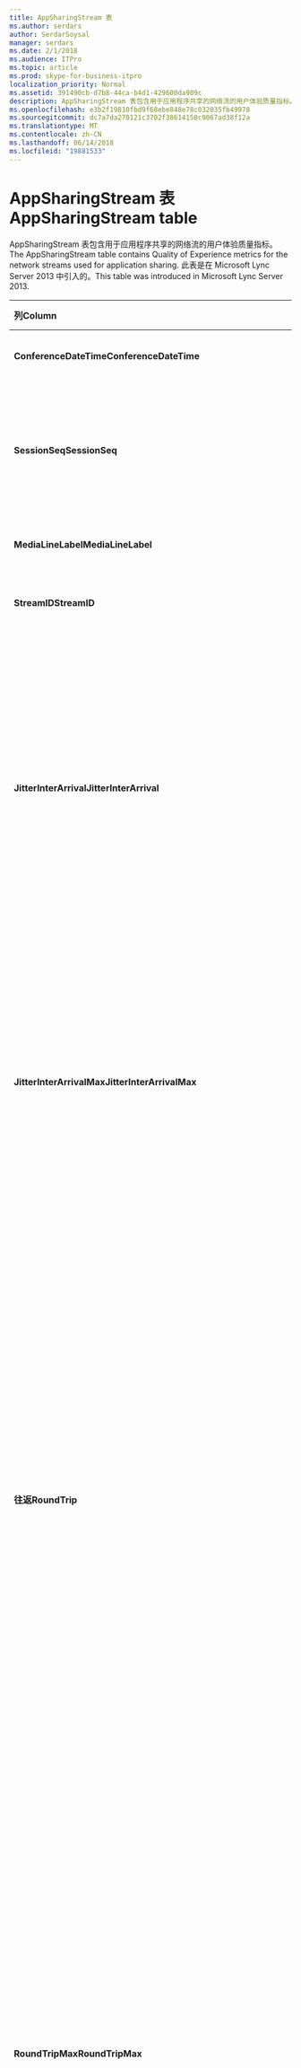 ```yaml
---
title: AppSharingStream 表
ms.author: serdars
author: SerdarSoysal
manager: serdars
ms.date: 2/1/2018
ms.audience: ITPro
ms.topic: article
ms.prod: skype-for-business-itpro
localization_priority: Normal
ms.assetid: 391490cb-d7b8-44ca-b4d1-429600da909c
description: AppSharingStream 表包含用于应用程序共享的网络流的用户体验质量指标。 此表是在 Microsoft Lync Server 2013 中引入的。
ms.openlocfilehash: e3b2f19810fbd9f68ebe848e78c032035fb49978
ms.sourcegitcommit: dc7a7da270121c3702f38614158c9067ad38f12a
ms.translationtype: MT
ms.contentlocale: zh-CN
ms.lasthandoff: 06/14/2018
ms.locfileid: "19881533"
---
```

# <a name="appsharingstream-table"></a><span data-ttu-id="04adb-104">AppSharingStream 表</span><span class="sxs-lookup"><span data-stu-id="04adb-104">AppSharingStream table</span></span>
 
<span data-ttu-id="04adb-105">AppSharingStream 表包含用于应用程序共享的网络流的用户体验质量指标。</span><span class="sxs-lookup"><span data-stu-id="04adb-105">The AppSharingStream table contains Quality of Experience metrics for the network streams used for application sharing.</span></span> <span data-ttu-id="04adb-106">此表是在 Microsoft Lync Server 2013 中引入的。</span><span class="sxs-lookup"><span data-stu-id="04adb-106">This table was introduced in Microsoft Lync Server 2013.</span></span>
  
|<span data-ttu-id="04adb-107">**列**</span><span class="sxs-lookup"><span data-stu-id="04adb-107">**Column**</span></span>|<span data-ttu-id="04adb-108">**数据类型**</span><span class="sxs-lookup"><span data-stu-id="04adb-108">**Data Type**</span></span>|<span data-ttu-id="04adb-109">**键/索引**</span><span class="sxs-lookup"><span data-stu-id="04adb-109">**Key/Index**</span></span>|<span data-ttu-id="04adb-110">**详细信息**</span><span class="sxs-lookup"><span data-stu-id="04adb-110">**Details**</span></span>|
|:-----|:-----|:-----|:-----|
|<span data-ttu-id="04adb-111">**ConferenceDateTime**</span><span class="sxs-lookup"><span data-stu-id="04adb-111">**ConferenceDateTime**</span></span> <br/> |<span data-ttu-id="04adb-112">dateTime</span><span class="sxs-lookup"><span data-stu-id="04adb-112">dateTime</span></span>  <br/> |<span data-ttu-id="04adb-113">主、 外</span><span class="sxs-lookup"><span data-stu-id="04adb-113">Primary, Foreign</span></span>  <br/> |<span data-ttu-id="04adb-114">日期和时间的会话开始。</span><span class="sxs-lookup"><span data-stu-id="04adb-114">Date and time that the session started.</span></span>  <br/> |
|<span data-ttu-id="04adb-115">**SessionSeq**</span><span class="sxs-lookup"><span data-stu-id="04adb-115">**SessionSeq**</span></span> <br/> |<span data-ttu-id="04adb-116">int</span><span class="sxs-lookup"><span data-stu-id="04adb-116">int</span></span>  <br/> |<span data-ttu-id="04adb-117">主、 外</span><span class="sxs-lookup"><span data-stu-id="04adb-117">Primary, Foreign</span></span>  <br/> |<span data-ttu-id="04adb-118">用于区分在相同日期和相同时间开始的会话的顺序标识符。</span><span class="sxs-lookup"><span data-stu-id="04adb-118">Sequential identifier used to distinguish between sessions that started on the same date and at the same time.</span></span>  <br/> |
|<span data-ttu-id="04adb-119">**MediaLineLabel**</span><span class="sxs-lookup"><span data-stu-id="04adb-119">**MediaLineLabel**</span></span> <br/> |<span data-ttu-id="04adb-120">tinyint</span><span class="sxs-lookup"><span data-stu-id="04adb-120">tinyint</span></span>  <br/> |<span data-ttu-id="04adb-121">主、 外</span><span class="sxs-lookup"><span data-stu-id="04adb-121">Primary, Foreign</span></span>  <br/> | <span data-ttu-id="04adb-122">请参阅[自 MediaLine Table](https://docs.microsoft.com/en-us/skypeforbusiness/schema-reference/quality-of-experience-qoe-database-schema/medialine-0)。</span><span class="sxs-lookup"><span data-stu-id="04adb-122">See [MediaLine Table](https://docs.microsoft.com/en-us/skypeforbusiness/schema-reference/quality-of-experience-qoe-database-schema/medialine-0).</span></span> <br/> |
|<span data-ttu-id="04adb-123">**StreamID**</span><span class="sxs-lookup"><span data-stu-id="04adb-123">**StreamID**</span></span> <br/> |<span data-ttu-id="04adb-124">int</span><span class="sxs-lookup"><span data-stu-id="04adb-124">int</span></span>  <br/> |<span data-ttu-id="04adb-125">Primary</span><span class="sxs-lookup"><span data-stu-id="04adb-125">Primary</span></span>  <br/> |<span data-ttu-id="04adb-126">应用程序共享流的唯一标识符。</span><span class="sxs-lookup"><span data-stu-id="04adb-126">Unique identifier of the application sharing stream.</span></span>  <br/> |
|<span data-ttu-id="04adb-127">**JitterInterArrival**</span><span class="sxs-lookup"><span data-stu-id="04adb-127">**JitterInterArrival**</span></span> <br/> |<span data-ttu-id="04adb-128">int</span><span class="sxs-lookup"><span data-stu-id="04adb-128">int</span></span>  <br/> ||<span data-ttu-id="04adb-p103">在 RTP 数据包到达之间检测到的平均抖动率。（抖动是针对呼叫的“不稳定性”的度量。）高抖动值通常是由拥塞或媒体服务器超载造成的，从而导致音频失真或丢失。</span><span class="sxs-lookup"><span data-stu-id="04adb-p103">Average jitter detected between RTP packet arrivals. (Jitter is a measure of the "shakiness" of a call.) High jitter values are typically caused by congestion or an overloaded media server, and result in distorted or lost audio.</span></span>  <br/> |
|<span data-ttu-id="04adb-131">**JitterInterArrivalMax**</span><span class="sxs-lookup"><span data-stu-id="04adb-131">**JitterInterArrivalMax**</span></span> <br/> |<span data-ttu-id="04adb-132">int</span><span class="sxs-lookup"><span data-stu-id="04adb-132">int</span></span>  <br/> ||<span data-ttu-id="04adb-133">最大 RTP 数据包到达之间检测的抖动。</span><span class="sxs-lookup"><span data-stu-id="04adb-133">Maximum jitter detected between RTP packet arrivals.</span></span> <span data-ttu-id="04adb-134">（抖动是一种呼叫"抖动"）。高抖动值通常由拥塞或重载的媒体服务器上，并导致音频失真或丢失。</span><span class="sxs-lookup"><span data-stu-id="04adb-134">(Jitter is a measure of the "shakiness" of a call.) High jitter values are typically caused by congestion or an overloaded media server, and result in distorted or lost audio.</span></span>  <br/> |
|<span data-ttu-id="04adb-135">**往返**</span><span class="sxs-lookup"><span data-stu-id="04adb-135">**RoundTrip**</span></span> <br/> |<span data-ttu-id="04adb-136">int</span><span class="sxs-lookup"><span data-stu-id="04adb-136">int</span></span>  <br/> ||<span data-ttu-id="04adb-p105">实时传输协议数据包来往于另一个终结点所需的平均时间量（以毫秒为单位）。来回行程的时间小于或等于 200 毫秒被视为质量可接受。</span><span class="sxs-lookup"><span data-stu-id="04adb-p105">Average amount of (in milliseconds) required for a Real-Time Transport Protocol packet to travel to another endpoint and then back. Round-trip times of 200 milliseconds or less are considered of acceptable quality.</span></span>  <br/> <span data-ttu-id="04adb-p106">高来回行程时间值可能是由国际呼叫路由、路由配置错误或媒体服务器超载造成的，从而导致双向实时音频对话存在问题。</span><span class="sxs-lookup"><span data-stu-id="04adb-p106">High round-trip values can be caused by international call routing; a routing misconfiguration; or an overloaded media server. High round-trip times result in difficulties with two-way, real-time audio conversations.</span></span>  <br/> |
|<span data-ttu-id="04adb-141">**RoundTripMax**</span><span class="sxs-lookup"><span data-stu-id="04adb-141">**RoundTripMax**</span></span> <br/> |<span data-ttu-id="04adb-142">int</span><span class="sxs-lookup"><span data-stu-id="04adb-142">int</span></span>  <br/> ||<span data-ttu-id="04adb-143">最大量 （以毫秒计） 所需的实时传输协议数据包传输到另一个终结点，然后再返回。</span><span class="sxs-lookup"><span data-stu-id="04adb-143">Maximum amount of (in milliseconds) required for a Real-Time Transport Protocol packet to travel to another endpoint and then back.</span></span> <span data-ttu-id="04adb-144">来回行程的时间小于或等于 200 毫秒被视为质量可接受。</span><span class="sxs-lookup"><span data-stu-id="04adb-144">Round-trip times of 200 milliseconds or less are considered of acceptable quality.</span></span>  <br/> <span data-ttu-id="04adb-p108">高来回行程时间值可能是由国际呼叫路由、路由配置错误或媒体服务器超载造成的，从而导致双向实时音频对话存在问题。</span><span class="sxs-lookup"><span data-stu-id="04adb-p108">High round-trip values can be caused by international call routing; a routing misconfiguration; or an overloaded media server. High round-trip times result in difficulties with two-way, real-time audio conversations.</span></span>  <br/> |
|<span data-ttu-id="04adb-147">**PacketLossRate**</span><span class="sxs-lookup"><span data-stu-id="04adb-147">**PacketLossRate**</span></span> <br/> |<span data-ttu-id="04adb-148">float</span><span class="sxs-lookup"><span data-stu-id="04adb-148">float</span></span>  <br/> ||<span data-ttu-id="04adb-p109">平均实时传输协议 (RTP) 数据包丢失率。（当 RTP 数据包（一项用于在 Internet 中传输音频和视频的协议）无法到达其目标位置时，即发生数据包丢失。）高丢失率通常是由拥塞、带宽不足、无线拥塞/干扰或媒体服务器超载造成的。数据包丢失通常导致音频失真或丢失。</span><span class="sxs-lookup"><span data-stu-id="04adb-p109">Average rate of Real-Time Transport Protocol (RTP) packet loss. (Packet loss occurs when RTP packets, a protocol used for transmitting audio and video across the Internet, failed to reach their destination.) High loss rates are generally caused by congestion; lack of bandwidth; wireless congestion or interference; or an overloaded media server. Packet loss typically results in distorted or lost audio.</span></span>  <br/> |
|<span data-ttu-id="04adb-152">**PacketLossRateMax**</span><span class="sxs-lookup"><span data-stu-id="04adb-152">**PacketLossRateMax**</span></span> <br/> |<span data-ttu-id="04adb-153">float</span><span class="sxs-lookup"><span data-stu-id="04adb-153">float</span></span>  <br/> ||<span data-ttu-id="04adb-154">实时传输协议 (RTP) 数据包丢失的最大速率。</span><span class="sxs-lookup"><span data-stu-id="04adb-154">Maximum rate of Real-Time Transport Protocol (RTP) packet loss.</span></span> <span data-ttu-id="04adb-155">（数据包丢失发生时未能达到其目标 RTP 数据包，用于通过 Internet 传输音频和视频的协议）。由拥塞; 通常导致高丢失率缺少的带宽;无线拥塞或干扰;或重载的媒体服务器。</span><span class="sxs-lookup"><span data-stu-id="04adb-155">(Packet loss occurs when RTP packets, a protocol used for transmitting audio and video across the Internet, failed to reach their destination.) High loss rates are generally caused by congestion; lack of bandwidth; wireless congestion or interference; or an overloaded media server.</span></span> <span data-ttu-id="04adb-156">数据包丢失通常导致音频失真或丢失。</span><span class="sxs-lookup"><span data-stu-id="04adb-156">Packet loss typically results in distorted or lost audio.</span></span>  <br/> |
|<span data-ttu-id="04adb-157">**PacketUtilization**</span><span class="sxs-lookup"><span data-stu-id="04adb-157">**PacketUtilization**</span></span> <br/> |<span data-ttu-id="04adb-158">int</span><span class="sxs-lookup"><span data-stu-id="04adb-158">int</span></span>  <br/> ||<span data-ttu-id="04adb-159">发送的数据包的数目。</span><span class="sxs-lookup"><span data-stu-id="04adb-159">Number of packets sent.</span></span>  <br/> |
|<span data-ttu-id="04adb-160">**BandwidthEst**</span><span class="sxs-lookup"><span data-stu-id="04adb-160">**BandwidthEst**</span></span> <br/> |<span data-ttu-id="04adb-161">int</span><span class="sxs-lookup"><span data-stu-id="04adb-161">int</span></span>  <br/> ||<span data-ttu-id="04adb-162">可在会话结束的估计单向带宽。</span><span class="sxs-lookup"><span data-stu-id="04adb-162">Estimated one-way bandwidth available at the end of the session.</span></span> <span data-ttu-id="04adb-163">报告以位 / 秒。</span><span class="sxs-lookup"><span data-stu-id="04adb-163">Reported in bits per second.</span></span>  <br/> |
|<span data-ttu-id="04adb-164">**AppSharingPayloadDescription**</span><span class="sxs-lookup"><span data-stu-id="04adb-164">**AppSharingPayloadDescription**</span></span> <br/> |<span data-ttu-id="04adb-165">int</span><span class="sxs-lookup"><span data-stu-id="04adb-165">int</span></span>  <br/> ||<span data-ttu-id="04adb-166">应用程序共享负载的描述。</span><span class="sxs-lookup"><span data-stu-id="04adb-166">Description of the application sharing payload.</span></span>  <br/> |
|<span data-ttu-id="04adb-167">**RelativeOneWayTotal**</span><span class="sxs-lookup"><span data-stu-id="04adb-167">**RelativeOneWayTotal**</span></span> <br/> |<span data-ttu-id="04adb-168">float</span><span class="sxs-lookup"><span data-stu-id="04adb-168">float</span></span>  <br/> ||<span data-ttu-id="04adb-169">单向滞后时间总量。</span><span class="sxs-lookup"><span data-stu-id="04adb-169">Total amount of one-way latency.</span></span> <span data-ttu-id="04adb-170">相对单向延迟测量客户端和服务器之间的延迟。</span><span class="sxs-lookup"><span data-stu-id="04adb-170">Relative one-way latency measures the delay between the client and the server.</span></span>  <br/> |
|<span data-ttu-id="04adb-171">**RelativeOneWayAverage**</span><span class="sxs-lookup"><span data-stu-id="04adb-171">**RelativeOneWayAverage**</span></span> <br/> |<span data-ttu-id="04adb-172">float</span><span class="sxs-lookup"><span data-stu-id="04adb-172">float</span></span>  <br/> ||<span data-ttu-id="04adb-173">单向延迟的平均量。</span><span class="sxs-lookup"><span data-stu-id="04adb-173">Average amount of one-way latency.</span></span> <span data-ttu-id="04adb-174">相对单向延迟测量客户端和服务器之间的延迟。</span><span class="sxs-lookup"><span data-stu-id="04adb-174">Relative one-way latency measures the delay between the client and the server.</span></span>  <br/> |
|<span data-ttu-id="04adb-175">**RelativeOneWayMax**</span><span class="sxs-lookup"><span data-stu-id="04adb-175">**RelativeOneWayMax**</span></span> <br/> |<span data-ttu-id="04adb-176">float</span><span class="sxs-lookup"><span data-stu-id="04adb-176">float</span></span>  <br/> ||<span data-ttu-id="04adb-177">最大单向滞后时间量。</span><span class="sxs-lookup"><span data-stu-id="04adb-177">Maximum amount of one-way latency.</span></span> <span data-ttu-id="04adb-178">相对单向延迟测量客户端和服务器之间的延迟。</span><span class="sxs-lookup"><span data-stu-id="04adb-178">Relative one-way latency measures the delay between the client and the server.</span></span>  <br/> |
|<span data-ttu-id="04adb-179">**RelativeOneWayBurstOccurrences**</span><span class="sxs-lookup"><span data-stu-id="04adb-179">**RelativeOneWayBurstOccurrences**</span></span> <br/> |<span data-ttu-id="04adb-180">int</span><span class="sxs-lookup"><span data-stu-id="04adb-180">int</span></span>  <br/> ||<span data-ttu-id="04adb-181">总单向的突发发生次数。</span><span class="sxs-lookup"><span data-stu-id="04adb-181">Total one-way burst occurrences.</span></span> <span data-ttu-id="04adb-182">"突发"传输是其中数据排列中而不是稳定的不可预知间歇传输。</span><span class="sxs-lookup"><span data-stu-id="04adb-182">A "bursty" transmission is a transmission where data flows in unpredictable bursts as opposed to a steady stream.</span></span> <span data-ttu-id="04adb-183">此指标来衡量客户端和服务器之间的数据流。</span><span class="sxs-lookup"><span data-stu-id="04adb-183">This metric measures data flow between the client and the server.</span></span>  <br/> |
|<span data-ttu-id="04adb-184">**RelativeOneWayBurstDensity**</span><span class="sxs-lookup"><span data-stu-id="04adb-184">**RelativeOneWayBurstDensity**</span></span> <br/> |<span data-ttu-id="04adb-185">float</span><span class="sxs-lookup"><span data-stu-id="04adb-185">float</span></span>  <br/> ||<span data-ttu-id="04adb-186">总单向的突发密度。</span><span class="sxs-lookup"><span data-stu-id="04adb-186">Total one-way burst density.</span></span> <span data-ttu-id="04adb-187">"突发"传输是其中数据排列中而不是稳定的不可预知间歇传输。</span><span class="sxs-lookup"><span data-stu-id="04adb-187">A "bursty" transmission is a transmission where data flows in unpredictable bursts as opposed to a steady stream.</span></span> <span data-ttu-id="04adb-188">此指标来衡量客户端和服务器之间的数据流。</span><span class="sxs-lookup"><span data-stu-id="04adb-188">This metric measures data flow between the client and the server.</span></span>  <br/> |
|<span data-ttu-id="04adb-189">**RelativeOneWayBurstDuration**</span><span class="sxs-lookup"><span data-stu-id="04adb-189">**RelativeOneWayBurstDuration**</span></span> <br/> |<span data-ttu-id="04adb-190">float</span><span class="sxs-lookup"><span data-stu-id="04adb-190">float</span></span>  <br/> ||<span data-ttu-id="04adb-191">总单向的突发持续时间。</span><span class="sxs-lookup"><span data-stu-id="04adb-191">Total one-way burst duration.</span></span> <span data-ttu-id="04adb-192">"突发"传输是其中数据排列中而不是稳定的不可预知间歇传输。</span><span class="sxs-lookup"><span data-stu-id="04adb-192">A "bursty" transmission is a transmission where data flows in unpredictable bursts as opposed to a steady stream.</span></span> <span data-ttu-id="04adb-193">此指标来衡量客户端和服务器之间的数据流。</span><span class="sxs-lookup"><span data-stu-id="04adb-193">This metric measures data flow between the client and the server.</span></span>  <br/> |
|<span data-ttu-id="04adb-194">**RelativeOneWayGapOccurrences**</span><span class="sxs-lookup"><span data-stu-id="04adb-194">**RelativeOneWayGapOccurrences**</span></span> <br/> |<span data-ttu-id="04adb-195">int</span><span class="sxs-lookup"><span data-stu-id="04adb-195">int</span></span>  <br/> ||<span data-ttu-id="04adb-196">总单向的间隙发生次数。</span><span class="sxs-lookup"><span data-stu-id="04adb-196">Total one-way gap occurrences.</span></span> <span data-ttu-id="04adb-197">"突发"传输是传输其中数据排列中而不是稳定流; 无法预料间歇间隙指示这些间歇之间的延迟。</span><span class="sxs-lookup"><span data-stu-id="04adb-197">A "bursty" transmission is a transmission where data flows in unpredictable bursts as opposed to a steady stream; gaps indicate delays between these bursts.</span></span> <span data-ttu-id="04adb-198">此指标来衡量客户端和服务器之间的数据流。</span><span class="sxs-lookup"><span data-stu-id="04adb-198">This metric measures data flow between the client and the server.</span></span>  <br/> |
|<span data-ttu-id="04adb-199">**RelativeOneWayGapDensity**</span><span class="sxs-lookup"><span data-stu-id="04adb-199">**RelativeOneWayGapDensity**</span></span> <br/> |<span data-ttu-id="04adb-200">float</span><span class="sxs-lookup"><span data-stu-id="04adb-200">float</span></span>  <br/> ||<span data-ttu-id="04adb-201">总单向的间隙密度。</span><span class="sxs-lookup"><span data-stu-id="04adb-201">Total one-way gap density.</span></span> <span data-ttu-id="04adb-202">"突发"传输是传输其中数据排列中而不是稳定流; 无法预料间歇间隙指示这些间歇之间的延迟。</span><span class="sxs-lookup"><span data-stu-id="04adb-202">A "bursty" transmission is a transmission where data flows in unpredictable bursts as opposed to a steady stream; gaps indicate delays between these bursts.</span></span> <span data-ttu-id="04adb-203">此指标来衡量客户端和服务器之间的数据流。</span><span class="sxs-lookup"><span data-stu-id="04adb-203">This metric measures data flow between the client and the server.</span></span>  <br/> |
|<span data-ttu-id="04adb-204">**RelativeOneWayGapDuration**</span><span class="sxs-lookup"><span data-stu-id="04adb-204">**RelativeOneWayGapDuration**</span></span> <br/> |<span data-ttu-id="04adb-205">float</span><span class="sxs-lookup"><span data-stu-id="04adb-205">float</span></span>  <br/> ||<span data-ttu-id="04adb-206">总单向的间隙持续时间。</span><span class="sxs-lookup"><span data-stu-id="04adb-206">Total one-way gap duration.</span></span> <span data-ttu-id="04adb-207">"突发"传输是传输其中数据排列中而不是稳定流; 无法预料间歇间隙指示这些间歇之间的延迟。</span><span class="sxs-lookup"><span data-stu-id="04adb-207">A "bursty" transmission is a transmission where data flows in unpredictable bursts as opposed to a steady stream; gaps indicate delays between these bursts.</span></span> <span data-ttu-id="04adb-208">此指标来衡量客户端和服务器之间的数据流。</span><span class="sxs-lookup"><span data-stu-id="04adb-208">This metric measures data flow between the client and the server.</span></span>  <br/> |
|<span data-ttu-id="04adb-209">**ApplicationSharingType**</span><span class="sxs-lookup"><span data-stu-id="04adb-209">**ApplicationSharingType**</span></span> <br/> |<span data-ttu-id="04adb-210">varChar(256)</span><span class="sxs-lookup"><span data-stu-id="04adb-210">varChar(256)</span></span>  <br/> ||<span data-ttu-id="04adb-211">应用程序角色 （共享者或查看器） 和内容类型。</span><span class="sxs-lookup"><span data-stu-id="04adb-211">Application role (Sharer or Viewer) and content type.</span></span>  <br/> |
|<span data-ttu-id="04adb-212">**RDPTileProcessingLatencyTotal**</span><span class="sxs-lookup"><span data-stu-id="04adb-212">**RDPTileProcessingLatencyTotal**</span></span> <br/> |<span data-ttu-id="04adb-213">float</span><span class="sxs-lookup"><span data-stu-id="04adb-213">float</span></span>  <br/> ||<span data-ttu-id="04adb-214">远程桌面协议 (RDP) 图块的总处理时间。</span><span class="sxs-lookup"><span data-stu-id="04adb-214">Total processing time for remote desktop protocol (RDP) tiles.</span></span> <span data-ttu-id="04adb-215">更高的总等于查看体验中较长的延迟。</span><span class="sxs-lookup"><span data-stu-id="04adb-215">A higher total equates to a longer delay in the viewing experience.</span></span>  <br/> |
|<span data-ttu-id="04adb-216">**RDPTileProcessingLatencyAverage**</span><span class="sxs-lookup"><span data-stu-id="04adb-216">**RDPTileProcessingLatencyAverage**</span></span> <br/> |<span data-ttu-id="04adb-217">float</span><span class="sxs-lookup"><span data-stu-id="04adb-217">float</span></span>  <br/> ||<span data-ttu-id="04adb-218">远程桌面协议 (RDP) 的平均处理时间平铺。</span><span class="sxs-lookup"><span data-stu-id="04adb-218">Average processing time for remote desktop protocol (RDP) tiles.</span></span> <span data-ttu-id="04adb-219">更高的总等于查看体验中较长的延迟。</span><span class="sxs-lookup"><span data-stu-id="04adb-219">A higher total equates to a longer delay in the viewing experience.</span></span>  <br/> |
|<span data-ttu-id="04adb-220">**RDPTileProcessingLatencyMax**</span><span class="sxs-lookup"><span data-stu-id="04adb-220">**RDPTileProcessingLatencyMax**</span></span> <br/> |<span data-ttu-id="04adb-221">float</span><span class="sxs-lookup"><span data-stu-id="04adb-221">float</span></span>  <br/> ||<span data-ttu-id="04adb-222">远程桌面协议 (RDP) 图块的最长处理时间。</span><span class="sxs-lookup"><span data-stu-id="04adb-222">Maximum processing time for remote desktop protocol (RDP) tiles.</span></span> <span data-ttu-id="04adb-223">更高的总等于查看体验中较长的延迟。</span><span class="sxs-lookup"><span data-stu-id="04adb-223">A higher total equates to a longer delay in the viewing experience.</span></span>  <br/> |
|<span data-ttu-id="04adb-224">**RDPTileProcessingLatencyBurstOccurrences**</span><span class="sxs-lookup"><span data-stu-id="04adb-224">**RDPTileProcessingLatencyBurstOccurrences**</span></span> <br/> |<span data-ttu-id="04adb-225">int</span><span class="sxs-lookup"><span data-stu-id="04adb-225">int</span></span>  <br/> ||<span data-ttu-id="04adb-226">在远程桌面协议 (RDP) 图块的处理时间突发发生次数。</span><span class="sxs-lookup"><span data-stu-id="04adb-226">Burst occurrences in the processing time for remote desktop protocol (RDP) tiles.</span></span> <span data-ttu-id="04adb-227">"突发"传输是其中数据排列中而不是稳定的不可预知间歇传输。</span><span class="sxs-lookup"><span data-stu-id="04adb-227">A "bursty" transmission is a transmission where data flows in unpredictable bursts as opposed to a steady stream.</span></span>  <br/> |
|<span data-ttu-id="04adb-228">**RDPTileProcessingLatencyBurstDensity**</span><span class="sxs-lookup"><span data-stu-id="04adb-228">**RDPTileProcessingLatencyBurstDensity**</span></span> <br/> |<span data-ttu-id="04adb-229">float</span><span class="sxs-lookup"><span data-stu-id="04adb-229">float</span></span>  <br/> ||<span data-ttu-id="04adb-230">远程桌面协议 (RDP) 图块的处理时间中的突发密度。</span><span class="sxs-lookup"><span data-stu-id="04adb-230">Burst density in the processing time for remote desktop protocol (RDP) tiles.</span></span> <span data-ttu-id="04adb-231">"突发"传输是其中数据排列中而不是稳定的不可预知间歇传输。</span><span class="sxs-lookup"><span data-stu-id="04adb-231">A "bursty" transmission is a transmission where data flows in unpredictable bursts as opposed to a steady stream.</span></span>  <br/> |
|<span data-ttu-id="04adb-232">**RDPTileProcessingLatencyBurstDuration**</span><span class="sxs-lookup"><span data-stu-id="04adb-232">**RDPTileProcessingLatencyBurstDuration**</span></span> <br/> |<span data-ttu-id="04adb-233">float</span><span class="sxs-lookup"><span data-stu-id="04adb-233">float</span></span>  <br/> ||<span data-ttu-id="04adb-234">突发持续时间在远程桌面协议 (RDP) 图块的处理时间。</span><span class="sxs-lookup"><span data-stu-id="04adb-234">Burst duration in the processing time for remote desktop protocol (RDP) tiles.</span></span> <span data-ttu-id="04adb-235">"突发"传输是其中数据排列中而不是稳定的不可预知间歇传输。</span><span class="sxs-lookup"><span data-stu-id="04adb-235">A "bursty" transmission is a transmission where data flows in unpredictable bursts as opposed to a steady stream.</span></span>  <br/> |
|<span data-ttu-id="04adb-236">**RDPTileProcessingLatencyGapOccurrences**</span><span class="sxs-lookup"><span data-stu-id="04adb-236">**RDPTileProcessingLatencyGapOccurrences**</span></span> <br/> |<span data-ttu-id="04adb-237">int</span><span class="sxs-lookup"><span data-stu-id="04adb-237">int</span></span>  <br/> ||<span data-ttu-id="04adb-238">远程桌面协议 (RDP) 图块的处理时间中的间隙发生次数。</span><span class="sxs-lookup"><span data-stu-id="04adb-238">Gap occurrences in the processing time for remote desktop protocol (RDP) tiles.</span></span>  <br/> |
|<span data-ttu-id="04adb-239">**RDPTileProcessingLatencyGapDensity**</span><span class="sxs-lookup"><span data-stu-id="04adb-239">**RDPTileProcessingLatencyGapDensity**</span></span> <br/> |<span data-ttu-id="04adb-240">float</span><span class="sxs-lookup"><span data-stu-id="04adb-240">float</span></span>  <br/> ||<span data-ttu-id="04adb-241">远程桌面协议 (RDP) 图块的处理时间中的间隙密度。</span><span class="sxs-lookup"><span data-stu-id="04adb-241">Gap density in the processing time for remote desktop protocol (RDP) tiles.</span></span> <span data-ttu-id="04adb-242">低的间隙密度等于更好的观看体验。</span><span class="sxs-lookup"><span data-stu-id="04adb-242">Low gap density equates to a better viewing experience.</span></span>  <br/> |
|<span data-ttu-id="04adb-243">**RDPTileProcessingLatencyGapDuration**</span><span class="sxs-lookup"><span data-stu-id="04adb-243">**RDPTileProcessingLatencyGapDuration**</span></span> <br/> |<span data-ttu-id="04adb-244">float</span><span class="sxs-lookup"><span data-stu-id="04adb-244">float</span></span>  <br/> ||<span data-ttu-id="04adb-245">远程桌面协议 (RDP) 图块的处理时间间隙持续时间。</span><span class="sxs-lookup"><span data-stu-id="04adb-245">Gap duration in the processing time for remote desktop protocol (RDP) tiles.</span></span> <span data-ttu-id="04adb-246">简短的间隙持续时间相当于更好的观看体验。</span><span class="sxs-lookup"><span data-stu-id="04adb-246">Short gap durations equate to a better viewing experience.</span></span>  <br/> |
|<span data-ttu-id="04adb-247">**CaptureTileRateTotal**</span><span class="sxs-lookup"><span data-stu-id="04adb-247">**CaptureTileRateTotal**</span></span> <br/> |<span data-ttu-id="04adb-248">float</span><span class="sxs-lookup"><span data-stu-id="04adb-248">float</span></span>  <br/> ||<span data-ttu-id="04adb-249">（以每秒的图块） 捕获图块的总速率。</span><span class="sxs-lookup"><span data-stu-id="04adb-249">Total rate of captured tiles (in tiles per second).</span></span>  <br/> |
|<span data-ttu-id="04adb-250">**CaptureTileRateAverage**</span><span class="sxs-lookup"><span data-stu-id="04adb-250">**CaptureTileRateAverage**</span></span> <br/> |<span data-ttu-id="04adb-251">float</span><span class="sxs-lookup"><span data-stu-id="04adb-251">float</span></span>  <br/> ||<span data-ttu-id="04adb-252">平均速率 （以每秒的图块） 捕获图块数为单位。</span><span class="sxs-lookup"><span data-stu-id="04adb-252">Average rate of captured tiles (in tiles per second).</span></span>  <br/> |
|<span data-ttu-id="04adb-253">**CaptureTileRateMax**</span><span class="sxs-lookup"><span data-stu-id="04adb-253">**CaptureTileRateMax**</span></span> <br/> |<span data-ttu-id="04adb-254">float</span><span class="sxs-lookup"><span data-stu-id="04adb-254">float</span></span>  <br/> ||<span data-ttu-id="04adb-255">（以每秒的图块） 捕获图块的最大速率。</span><span class="sxs-lookup"><span data-stu-id="04adb-255">Maximum rate of captured tiles (in tiles per second).</span></span>  <br/> |
|<span data-ttu-id="04adb-256">**CaptureTileRateBurstOccurrences**</span><span class="sxs-lookup"><span data-stu-id="04adb-256">**CaptureTileRateBurstOccurrences**</span></span> <br/> |<span data-ttu-id="04adb-257">int</span><span class="sxs-lookup"><span data-stu-id="04adb-257">in t</span></span>  <br/> ||<span data-ttu-id="04adb-258">速率 （以每秒的图块） 捕获图块的突发发生次数。</span><span class="sxs-lookup"><span data-stu-id="04adb-258">Burst occurrences in the rate of captured tiles (in tiles per second).</span></span>  <br/> |
|<span data-ttu-id="04adb-259">**CaptureTileRateBurstDensity**</span><span class="sxs-lookup"><span data-stu-id="04adb-259">**CaptureTileRateBurstDensity**</span></span> <br/> |<span data-ttu-id="04adb-260">float</span><span class="sxs-lookup"><span data-stu-id="04adb-260">float</span></span>  <br/> ||<span data-ttu-id="04adb-261">（以每秒的图块） 捕获图块速率的突发密度。</span><span class="sxs-lookup"><span data-stu-id="04adb-261">Burst density in the rate of captured tiles (in tiles per second).</span></span>  <br/> |
|<span data-ttu-id="04adb-262">**CaptureTileRateBurstDuration**</span><span class="sxs-lookup"><span data-stu-id="04adb-262">**CaptureTileRateBurstDuration**</span></span> <br/> |<span data-ttu-id="04adb-263">float</span><span class="sxs-lookup"><span data-stu-id="04adb-263">float</span></span>  <br/> ||<span data-ttu-id="04adb-264">（以每秒的图块） 捕获图块速率的突发持续时间。</span><span class="sxs-lookup"><span data-stu-id="04adb-264">Burst duration in the rate of captured tiles (in tiles per second).</span></span>  <br/> |
|<span data-ttu-id="04adb-265">**CaptureTileRateGapOccurrences**</span><span class="sxs-lookup"><span data-stu-id="04adb-265">**CaptureTileRateGapOccurrences**</span></span> <br/> |<span data-ttu-id="04adb-266">int</span><span class="sxs-lookup"><span data-stu-id="04adb-266">int</span></span>  <br/> ||<span data-ttu-id="04adb-267">（以每秒的图块） 捕获图块速率的间隙发生次数。</span><span class="sxs-lookup"><span data-stu-id="04adb-267">Gap occurrences in the rate of captured tiles (in tiles per second).</span></span>  <br/> |
|<span data-ttu-id="04adb-268">**CaptureTileRateGapDensity**</span><span class="sxs-lookup"><span data-stu-id="04adb-268">**CaptureTileRateGapDensity**</span></span> <br/> |<span data-ttu-id="04adb-269">float</span><span class="sxs-lookup"><span data-stu-id="04adb-269">float</span></span>  <br/> ||<span data-ttu-id="04adb-270">（以每秒的图块） 捕获图块速率的间隙密度。</span><span class="sxs-lookup"><span data-stu-id="04adb-270">Gap density in the rate of captured tiles (in tiles per second).</span></span>  <br/> |
|<span data-ttu-id="04adb-271">**CaptureTileRateGapDuration**</span><span class="sxs-lookup"><span data-stu-id="04adb-271">**CaptureTileRateGapDuration**</span></span> <br/> |<span data-ttu-id="04adb-272">float</span><span class="sxs-lookup"><span data-stu-id="04adb-272">float</span></span>  <br/> ||<span data-ttu-id="04adb-273">（以每秒的图块） 捕获图块速率的间隙持续时间。</span><span class="sxs-lookup"><span data-stu-id="04adb-273">Gap duration in the rate of captured tiles (in tiles per second).</span></span>  <br/> |
|<span data-ttu-id="04adb-274">**SpoiledTilePercentTotal**</span><span class="sxs-lookup"><span data-stu-id="04adb-274">**SpoiledTilePercentTotal**</span></span> <br/> |<span data-ttu-id="04adb-275">float</span><span class="sxs-lookup"><span data-stu-id="04adb-275">float</span></span>  <br/> ||<span data-ttu-id="04adb-276">未送达查看器，但已而被丢弃和已被新鲜内容覆盖的内容的总百分比。</span><span class="sxs-lookup"><span data-stu-id="04adb-276">Total percentage of the content that did not reach the viewer but was instead discarded and overwritten by fresh content.</span></span>  <br/> |
|<span data-ttu-id="04adb-277">**SpoiledTilePercentAverage**</span><span class="sxs-lookup"><span data-stu-id="04adb-277">**SpoiledTilePercentAverage**</span></span> <br/> |<span data-ttu-id="04adb-278">float</span><span class="sxs-lookup"><span data-stu-id="04adb-278">float</span></span>  <br/> ||<span data-ttu-id="04adb-279">未送达查看器，但已而被丢弃和已被新鲜内容覆盖的内容的平均百分比。</span><span class="sxs-lookup"><span data-stu-id="04adb-279">Average percentage of the content that did not reach the viewer but was instead discarded and overwritten by fresh content.</span></span>  <br/> |
|<span data-ttu-id="04adb-280">**SpoiledTilePercentMax**</span><span class="sxs-lookup"><span data-stu-id="04adb-280">**SpoiledTilePercentMax**</span></span> <br/> |<span data-ttu-id="04adb-281">float</span><span class="sxs-lookup"><span data-stu-id="04adb-281">float</span></span>  <br/> ||<span data-ttu-id="04adb-282">未送达查看器，但已而被丢弃和已被新鲜内容覆盖的内容的最大百分比。</span><span class="sxs-lookup"><span data-stu-id="04adb-282">Maximum percentage of the content that did not reach the viewer but was instead discarded and overwritten by fresh content.</span></span>  <br/> |
|<span data-ttu-id="04adb-283">**SpoiledTilePercentBurstOccurrences**</span><span class="sxs-lookup"><span data-stu-id="04adb-283">**SpoiledTilePercentBurstOccurrences**</span></span> <br/> |<span data-ttu-id="04adb-284">int</span><span class="sxs-lookup"><span data-stu-id="04adb-284">int</span></span>  <br/> ||<span data-ttu-id="04adb-285">突发发生次数未到达查看器，但已而被丢弃和已被新鲜内容覆盖的内容。</span><span class="sxs-lookup"><span data-stu-id="04adb-285">Burst occurrences for the content that did not reach the viewer but was instead discarded and overwritten by fresh content.</span></span>  <br/> |
|<span data-ttu-id="04adb-286">**SpoiledTilePercentBurstDensity**</span><span class="sxs-lookup"><span data-stu-id="04adb-286">**SpoiledTilePercentBurstDensity**</span></span> <br/> |<span data-ttu-id="04adb-287">float</span><span class="sxs-lookup"><span data-stu-id="04adb-287">float</span></span>  <br/> ||<span data-ttu-id="04adb-288">突发密度未到达查看器，但已而被丢弃和已被新鲜内容覆盖的内容。</span><span class="sxs-lookup"><span data-stu-id="04adb-288">Burst density for the content that did not reach the viewer but was instead discarded and overwritten by fresh content.</span></span>  <br/> |
|<span data-ttu-id="04adb-289">**SpoiledTilePercentBurstDuration**</span><span class="sxs-lookup"><span data-stu-id="04adb-289">**SpoiledTilePercentBurstDuration**</span></span> <br/> |<span data-ttu-id="04adb-290">float</span><span class="sxs-lookup"><span data-stu-id="04adb-290">float</span></span>  <br/> ||<span data-ttu-id="04adb-291">突发持续时间没有到达查看器，但已而被丢弃和已被新鲜内容覆盖的内容。</span><span class="sxs-lookup"><span data-stu-id="04adb-291">Burst duration for the content that did not reach the viewer but was instead discarded and overwritten by fresh content.</span></span>  <br/> |
|<span data-ttu-id="04adb-292">**SpoiledTilePercentGapOccurrences**</span><span class="sxs-lookup"><span data-stu-id="04adb-292">**SpoiledTilePercentGapOccurrences**</span></span> <br/> |<span data-ttu-id="04adb-293">int</span><span class="sxs-lookup"><span data-stu-id="04adb-293">int</span></span>  <br/> ||<span data-ttu-id="04adb-294">未送达查看器，但已而被丢弃和已被新鲜内容覆盖的内容的间隙发生次数。</span><span class="sxs-lookup"><span data-stu-id="04adb-294">Gap occurrences for the content that did not reach the viewer but was instead discarded and overwritten by fresh content.</span></span>  <br/> |
|<span data-ttu-id="04adb-295">**SpoiledTilePercentGapDensity**</span><span class="sxs-lookup"><span data-stu-id="04adb-295">**SpoiledTilePercentGapDensity**</span></span> <br/> |<span data-ttu-id="04adb-296">float</span><span class="sxs-lookup"><span data-stu-id="04adb-296">float</span></span>  <br/> ||<span data-ttu-id="04adb-297">未送达查看器，但已而被丢弃和已被新鲜内容覆盖的内容的间隙密度。</span><span class="sxs-lookup"><span data-stu-id="04adb-297">Gap density for the content that did not reach the viewer but was instead discarded and overwritten by fresh content.</span></span>  <br/> |
|<span data-ttu-id="04adb-298">**SpoiledTilePercentGapDuration**</span><span class="sxs-lookup"><span data-stu-id="04adb-298">**SpoiledTilePercentGapDuration**</span></span> <br/> |<span data-ttu-id="04adb-299">float</span><span class="sxs-lookup"><span data-stu-id="04adb-299">float</span></span>  <br/> ||<span data-ttu-id="04adb-300">未送达查看器，但已而被丢弃和已被新鲜内容覆盖的内容的间隙持续时间。</span><span class="sxs-lookup"><span data-stu-id="04adb-300">Gap duration for the content that did not reach the viewer but was instead discarded and overwritten by fresh content.</span></span>  <br/> |
|<span data-ttu-id="04adb-301">**ScrapingFrameRateTotal**</span><span class="sxs-lookup"><span data-stu-id="04adb-301">**ScrapingFrameRateTotal**</span></span> <br/> |<span data-ttu-id="04adb-302">float</span><span class="sxs-lookup"><span data-stu-id="04adb-302">float</span></span>  <br/> ||<span data-ttu-id="04adb-303">总从图形源擦除的帧数。</span><span class="sxs-lookup"><span data-stu-id="04adb-303">Total number of frames scraped from the graphics source.</span></span>  <br/> |
|<span data-ttu-id="04adb-304">**ScrapingFrameRateAverage**</span><span class="sxs-lookup"><span data-stu-id="04adb-304">**ScrapingFrameRateAverage**</span></span> <br/> |<span data-ttu-id="04adb-305">float</span><span class="sxs-lookup"><span data-stu-id="04adb-305">float</span></span>  <br/> ||<span data-ttu-id="04adb-306">平均从图形源擦除的帧数。</span><span class="sxs-lookup"><span data-stu-id="04adb-306">Average number of frames scraped from the graphics source.</span></span>  <br/> |
|<span data-ttu-id="04adb-307">**ScrapingFrameRateMax**</span><span class="sxs-lookup"><span data-stu-id="04adb-307">**ScrapingFrameRateMax**</span></span> <br/> |<span data-ttu-id="04adb-308">float</span><span class="sxs-lookup"><span data-stu-id="04adb-308">float</span></span>  <br/> ||<span data-ttu-id="04adb-309">最大从图形源擦除的帧数。</span><span class="sxs-lookup"><span data-stu-id="04adb-309">Maximum number of frames scraped from the graphics source.</span></span>  <br/> |
|<span data-ttu-id="04adb-310">**ScrapingFrameRateBurstOccurrences**</span><span class="sxs-lookup"><span data-stu-id="04adb-310">**ScrapingFrameRateBurstOccurrences**</span></span> <br/> |<span data-ttu-id="04adb-311">int</span><span class="sxs-lookup"><span data-stu-id="04adb-311">int</span></span>  <br/> ||<span data-ttu-id="04adb-312">从图形源擦除的帧数的突发发生次数。</span><span class="sxs-lookup"><span data-stu-id="04adb-312">Burst occurrences in the frames scraped from the graphics source.</span></span>  <br/> |
|<span data-ttu-id="04adb-313">**ScrapingFrameRateBurstDensity**</span><span class="sxs-lookup"><span data-stu-id="04adb-313">**ScrapingFrameRateBurstDensity**</span></span> <br/> |<span data-ttu-id="04adb-314">float</span><span class="sxs-lookup"><span data-stu-id="04adb-314">float</span></span>  <br/> ||<span data-ttu-id="04adb-315">从图形源擦除的帧数的突发密度。</span><span class="sxs-lookup"><span data-stu-id="04adb-315">Burst density in the frames scraped from the graphics source.</span></span>  <br/> |
|<span data-ttu-id="04adb-316">**ScrapingFrameRateBurstDuration**</span><span class="sxs-lookup"><span data-stu-id="04adb-316">**ScrapingFrameRateBurstDuration**</span></span> <br/> |<span data-ttu-id="04adb-317">float</span><span class="sxs-lookup"><span data-stu-id="04adb-317">float</span></span>  <br/> ||<span data-ttu-id="04adb-318">从图形源擦除的帧数的突发持续时间。</span><span class="sxs-lookup"><span data-stu-id="04adb-318">Burst duration in the frames scraped from the graphics source.</span></span>  <br/> |
|<span data-ttu-id="04adb-319">**ScrapingFrameRateGapOccurrences**</span><span class="sxs-lookup"><span data-stu-id="04adb-319">**ScrapingFrameRateGapOccurrences**</span></span> <br/> |<span data-ttu-id="04adb-320">int</span><span class="sxs-lookup"><span data-stu-id="04adb-320">int</span></span>  <br/> ||<span data-ttu-id="04adb-321">从图形源擦除的帧数的间隙发生次数。</span><span class="sxs-lookup"><span data-stu-id="04adb-321">Gap occurrences in the frames scraped from the graphics source.</span></span>  <br/> |
|<span data-ttu-id="04adb-322">**ScrapingFrameRateGapDensity**</span><span class="sxs-lookup"><span data-stu-id="04adb-322">**ScrapingFrameRateGapDensity**</span></span> <br/> |<span data-ttu-id="04adb-323">float</span><span class="sxs-lookup"><span data-stu-id="04adb-323">float</span></span>  <br/> ||<span data-ttu-id="04adb-324">从图形源擦除的帧数的间隙密度。</span><span class="sxs-lookup"><span data-stu-id="04adb-324">Gap density in the frames scraped from the graphics source.</span></span>  <br/> |
|<span data-ttu-id="04adb-325">**ScrapingFrameRateGapDuration**</span><span class="sxs-lookup"><span data-stu-id="04adb-325">**ScrapingFrameRateGapDuration**</span></span> <br/> |<span data-ttu-id="04adb-326">float</span><span class="sxs-lookup"><span data-stu-id="04adb-326">float</span></span>  <br/> ||<span data-ttu-id="04adb-327">从图形源擦除的帧数的间隙持续时间。</span><span class="sxs-lookup"><span data-stu-id="04adb-327">Gap duration in the frames scraped from the graphics source.</span></span>  <br/> |
|<span data-ttu-id="04adb-328">**IncomingTileRateTotal**</span><span class="sxs-lookup"><span data-stu-id="04adb-328">**IncomingTileRateTotal**</span></span> <br/> |<span data-ttu-id="04adb-329">float</span><span class="sxs-lookup"><span data-stu-id="04adb-329">float</span></span>  <br/> ||<span data-ttu-id="04adb-330">查看者收到的总传入帧速率。</span><span class="sxs-lookup"><span data-stu-id="04adb-330">Total incoming frame rate as received by the viewer.</span></span>  <br/> |
|<span data-ttu-id="04adb-331">**IncomingTileRateAverage**</span><span class="sxs-lookup"><span data-stu-id="04adb-331">**IncomingTileRateAverage**</span></span> <br/> |<span data-ttu-id="04adb-332">float</span><span class="sxs-lookup"><span data-stu-id="04adb-332">float</span></span>  <br/> ||<span data-ttu-id="04adb-333">查看者收到的平均传入帧速率。</span><span class="sxs-lookup"><span data-stu-id="04adb-333">Average incoming frame rate as received by the viewer.</span></span>  <br/> |
|<span data-ttu-id="04adb-334">**IncomingTileRateMax**</span><span class="sxs-lookup"><span data-stu-id="04adb-334">**IncomingTileRateMax**</span></span> <br/> |<span data-ttu-id="04adb-335">float</span><span class="sxs-lookup"><span data-stu-id="04adb-335">float</span></span>  <br/> ||<span data-ttu-id="04adb-336">查看者收到，最大传入图块速率。</span><span class="sxs-lookup"><span data-stu-id="04adb-336">Maximum incoming tile rate as received by the viewer.</span></span>  <br/> |
|<span data-ttu-id="04adb-337">**IncomingTileRateBurstOccurrences**</span><span class="sxs-lookup"><span data-stu-id="04adb-337">**IncomingTileRateBurstOccurrences**</span></span> <br/> |<span data-ttu-id="04adb-338">int</span><span class="sxs-lookup"><span data-stu-id="04adb-338">int</span></span>  <br/> ||<span data-ttu-id="04adb-339">查看者收到的传入图块速率的突发发生次数。</span><span class="sxs-lookup"><span data-stu-id="04adb-339">Burst occurrences in the incoming tile rate as received by the viewer.</span></span>  <br/> |
|<span data-ttu-id="04adb-340">**IncomingTileRateBurstDensity**</span><span class="sxs-lookup"><span data-stu-id="04adb-340">**IncomingTileRateBurstDensity**</span></span> <br/> |<span data-ttu-id="04adb-341">float</span><span class="sxs-lookup"><span data-stu-id="04adb-341">float</span></span>  <br/> ||<span data-ttu-id="04adb-342">查看者收到的传入图块速率的突发密度。</span><span class="sxs-lookup"><span data-stu-id="04adb-342">Burst density in the incoming tile rate as received by the viewer.</span></span>  <br/> |
|<span data-ttu-id="04adb-343">**IncomingTileRateBurstDuration**</span><span class="sxs-lookup"><span data-stu-id="04adb-343">**IncomingTileRateBurstDuration**</span></span> <br/> |<span data-ttu-id="04adb-344">float</span><span class="sxs-lookup"><span data-stu-id="04adb-344">float</span></span>  <br/> ||<span data-ttu-id="04adb-345">查看者收到的传入图块速率的突发持续时间。</span><span class="sxs-lookup"><span data-stu-id="04adb-345">Burst duration in the incoming tile rate as received by the viewer.</span></span>  <br/> |
|<span data-ttu-id="04adb-346">**IncomingTileRateGapOccurrences**</span><span class="sxs-lookup"><span data-stu-id="04adb-346">**IncomingTileRateGapOccurrences**</span></span> <br/> |<span data-ttu-id="04adb-347">int</span><span class="sxs-lookup"><span data-stu-id="04adb-347">int</span></span>  <br/> ||<span data-ttu-id="04adb-348">查看者收到的传入图块速率的间隙发生次数。</span><span class="sxs-lookup"><span data-stu-id="04adb-348">Gap occurrences in the incoming tile rate as received by the viewer.</span></span>  <br/> |
|<span data-ttu-id="04adb-349">**IncomingTileRateGapDensity**</span><span class="sxs-lookup"><span data-stu-id="04adb-349">**IncomingTileRateGapDensity**</span></span> <br/> |<span data-ttu-id="04adb-350">float</span><span class="sxs-lookup"><span data-stu-id="04adb-350">float</span></span>  <br/> ||<span data-ttu-id="04adb-351">查看者收到的传入图块速率的间隙密度。</span><span class="sxs-lookup"><span data-stu-id="04adb-351">Gap density in the incoming tile rate as received by the viewer.</span></span>  <br/> |
|<span data-ttu-id="04adb-352">**IncomingTileRateGapDuration**</span><span class="sxs-lookup"><span data-stu-id="04adb-352">**IncomingTileRateGapDuration**</span></span> <br/> |<span data-ttu-id="04adb-353">float</span><span class="sxs-lookup"><span data-stu-id="04adb-353">float</span></span>  <br/> ||<span data-ttu-id="04adb-354">查看者收到的传入图块速率的间隙持续时间。</span><span class="sxs-lookup"><span data-stu-id="04adb-354">Gap duration in the incoming tile rate as received by the viewer.</span></span>  <br/> |
|<span data-ttu-id="04adb-355">**IncomingFrameRateTotal**</span><span class="sxs-lookup"><span data-stu-id="04adb-355">**IncomingFrameRateTotal**</span></span> <br/> |<span data-ttu-id="04adb-356">float</span><span class="sxs-lookup"><span data-stu-id="04adb-356">float</span></span>  <br/> ||<span data-ttu-id="04adb-357">查看者收到的总传入帧速率。</span><span class="sxs-lookup"><span data-stu-id="04adb-357">Total incoming frame rate as received by the viewer.</span></span>  <br/> |
|<span data-ttu-id="04adb-358">**IncomingFrameRateAverage**</span><span class="sxs-lookup"><span data-stu-id="04adb-358">**IncomingFrameRateAverage**</span></span> <br/> |<span data-ttu-id="04adb-359">float</span><span class="sxs-lookup"><span data-stu-id="04adb-359">float</span></span>  <br/> ||<span data-ttu-id="04adb-360">查看者收到的平均传入帧速率。</span><span class="sxs-lookup"><span data-stu-id="04adb-360">Average incoming frame rate as received by the viewer.</span></span>  <br/> |
|<span data-ttu-id="04adb-361">**IncomingFrameRateMax**</span><span class="sxs-lookup"><span data-stu-id="04adb-361">**IncomingFrameRateMax**</span></span> <br/> |<span data-ttu-id="04adb-362">float</span><span class="sxs-lookup"><span data-stu-id="04adb-362">float</span></span>  <br/> ||<span data-ttu-id="04adb-363">查看者收到的最大传入帧速率。</span><span class="sxs-lookup"><span data-stu-id="04adb-363">Maximum incoming frame rate as received by the viewer.</span></span>  <br/> |
|<span data-ttu-id="04adb-364">**IncomingFrameRateBurstOccurrences**</span><span class="sxs-lookup"><span data-stu-id="04adb-364">**IncomingFrameRateBurstOccurrences**</span></span> <br/> |<span data-ttu-id="04adb-365">int</span><span class="sxs-lookup"><span data-stu-id="04adb-365">int</span></span>  <br/> ||<span data-ttu-id="04adb-366">查看者收到的传入帧速率的突发发生次数。</span><span class="sxs-lookup"><span data-stu-id="04adb-366">Burst occurrences in the incoming frame rate as received by the viewer.</span></span>  <br/> |
|<span data-ttu-id="04adb-367">**IncomingFrameRateBurstDensity**</span><span class="sxs-lookup"><span data-stu-id="04adb-367">**IncomingFrameRateBurstDensity**</span></span> <br/> |<span data-ttu-id="04adb-368">float</span><span class="sxs-lookup"><span data-stu-id="04adb-368">float</span></span>  <br/> ||<span data-ttu-id="04adb-369">查看者收到的传入帧速率的突发密度。</span><span class="sxs-lookup"><span data-stu-id="04adb-369">Burst density in the incoming frame rate as received by the viewer.</span></span>  <br/> |
|<span data-ttu-id="04adb-370">**IncomingFrameRateBurstDuration**</span><span class="sxs-lookup"><span data-stu-id="04adb-370">**IncomingFrameRateBurstDuration**</span></span> <br/> |<span data-ttu-id="04adb-371">float</span><span class="sxs-lookup"><span data-stu-id="04adb-371">float</span></span>  <br/> ||<span data-ttu-id="04adb-372">查看者收到的传入帧速率的突发持续时间。</span><span class="sxs-lookup"><span data-stu-id="04adb-372">Burst duration in the incoming frame rate as received by the viewer.</span></span>  <br/> |
|<span data-ttu-id="04adb-373">**IncomingFrameRateGapOccurrences**</span><span class="sxs-lookup"><span data-stu-id="04adb-373">**IncomingFrameRateGapOccurrences**</span></span> <br/> |<span data-ttu-id="04adb-374">int</span><span class="sxs-lookup"><span data-stu-id="04adb-374">int</span></span>  <br/> ||<span data-ttu-id="04adb-375">查看者收到的传入帧速率的间隙发生次数。</span><span class="sxs-lookup"><span data-stu-id="04adb-375">Gap occurrences in the incoming frame rate as received by the viewer.</span></span>  <br/> |
|<span data-ttu-id="04adb-376">**IncomingFrameRateGapDensity**</span><span class="sxs-lookup"><span data-stu-id="04adb-376">**IncomingFrameRateGapDensity**</span></span> <br/> |<span data-ttu-id="04adb-377">float</span><span class="sxs-lookup"><span data-stu-id="04adb-377">float</span></span>  <br/> ||<span data-ttu-id="04adb-378">查看者收到的传入帧速率的间隙密度。</span><span class="sxs-lookup"><span data-stu-id="04adb-378">Gap density in the incoming frame rate as received by the viewer.</span></span>  <br/> |
|<span data-ttu-id="04adb-379">**IncomingFrameRateDuration**</span><span class="sxs-lookup"><span data-stu-id="04adb-379">**IncomingFrameRateDuration**</span></span> <br/> |<span data-ttu-id="04adb-380">float</span><span class="sxs-lookup"><span data-stu-id="04adb-380">float</span></span>  <br/> ||<span data-ttu-id="04adb-381">查看者收到的传入帧速率的间隙持续时间。</span><span class="sxs-lookup"><span data-stu-id="04adb-381">Gap duration in the incoming frame rate as received by the viewer.</span></span>  <br/> |
|<span data-ttu-id="04adb-382">**OutgoingTileRateTotal**</span><span class="sxs-lookup"><span data-stu-id="04adb-382">**OutgoingTileRateTotal**</span></span> <br/> |<span data-ttu-id="04adb-383">float</span><span class="sxs-lookup"><span data-stu-id="04adb-383">float</span></span>  <br/> ||<span data-ttu-id="04adb-384">发件人的总传出图块速率。</span><span class="sxs-lookup"><span data-stu-id="04adb-384">Total outgoing tile rate for the sender.</span></span>  <br/> |
|<span data-ttu-id="04adb-385">**OutgoingTileRateAverage**</span><span class="sxs-lookup"><span data-stu-id="04adb-385">**OutgoingTileRateAverage**</span></span> <br/> |<span data-ttu-id="04adb-386">float</span><span class="sxs-lookup"><span data-stu-id="04adb-386">float</span></span>  <br/> ||<span data-ttu-id="04adb-387">发件人的平均传出图块速率。</span><span class="sxs-lookup"><span data-stu-id="04adb-387">Average outgoing tile rate for the sender.</span></span>  <br/> |
|<span data-ttu-id="04adb-388">**OutgoingTileRateMax**</span><span class="sxs-lookup"><span data-stu-id="04adb-388">**OutgoingTileRateMax**</span></span> <br/> |<span data-ttu-id="04adb-389">float</span><span class="sxs-lookup"><span data-stu-id="04adb-389">float</span></span>  <br/> ||<span data-ttu-id="04adb-390">发件人的最大传出图块速率。</span><span class="sxs-lookup"><span data-stu-id="04adb-390">Maximum outgoing tile rate for the sender.</span></span>  <br/> |
|<span data-ttu-id="04adb-391">**OutgoingTileRateBurstOccurrences**</span><span class="sxs-lookup"><span data-stu-id="04adb-391">**OutgoingTileRateBurstOccurrences**</span></span> <br/> |<span data-ttu-id="04adb-392">int</span><span class="sxs-lookup"><span data-stu-id="04adb-392">int</span></span>  <br/> ||<span data-ttu-id="04adb-393">发送者的传出图块速率的突发发生次数。</span><span class="sxs-lookup"><span data-stu-id="04adb-393">Burst occurrences in the outgoing tile rate for the sender.</span></span>  <br/> |
|<span data-ttu-id="04adb-394">**OutgoingTileRateBurstDensity**</span><span class="sxs-lookup"><span data-stu-id="04adb-394">**OutgoingTileRateBurstDensity**</span></span> <br/> |<span data-ttu-id="04adb-395">float</span><span class="sxs-lookup"><span data-stu-id="04adb-395">float</span></span>  <br/> ||<span data-ttu-id="04adb-396">发送者的传出图块速率的突发密度。</span><span class="sxs-lookup"><span data-stu-id="04adb-396">Burst density in the outgoing tile rate for the sender.</span></span>  <br/> |
|<span data-ttu-id="04adb-397">**OutgoingTileRateBurstDuration**</span><span class="sxs-lookup"><span data-stu-id="04adb-397">**OutgoingTileRateBurstDuration**</span></span> <br/> |<span data-ttu-id="04adb-398">float</span><span class="sxs-lookup"><span data-stu-id="04adb-398">float</span></span>  <br/> ||<span data-ttu-id="04adb-399">发件人的传出图块速率的突发持续时间。</span><span class="sxs-lookup"><span data-stu-id="04adb-399">Burst duration in the outgoing tile rate for the sender.</span></span>  <br/> |
|<span data-ttu-id="04adb-400">**OutgoingTileRateGapOccurrences**</span><span class="sxs-lookup"><span data-stu-id="04adb-400">**OutgoingTileRateGapOccurrences**</span></span> <br/> |<span data-ttu-id="04adb-401">int</span><span class="sxs-lookup"><span data-stu-id="04adb-401">int</span></span>  <br/> ||<span data-ttu-id="04adb-402">间隙发生次数的传出图块速率的发件人。</span><span class="sxs-lookup"><span data-stu-id="04adb-402">Gap occurrences in the outgoing tile rate for the sender.</span></span>  <br/> |
|<span data-ttu-id="04adb-403">**OutgoingTileRateGapDensity**</span><span class="sxs-lookup"><span data-stu-id="04adb-403">**OutgoingTileRateGapDensity**</span></span> <br/> |<span data-ttu-id="04adb-404">float</span><span class="sxs-lookup"><span data-stu-id="04adb-404">float</span></span>  <br/> ||<span data-ttu-id="04adb-405">发送者的传出图块速率的间隙密度。</span><span class="sxs-lookup"><span data-stu-id="04adb-405">Gap density in the outgoing tile rate for the sender.</span></span>  <br/> |
|<span data-ttu-id="04adb-406">**OutgoingTileRateGapDuration**</span><span class="sxs-lookup"><span data-stu-id="04adb-406">**OutgoingTileRateGapDuration**</span></span> <br/> |<span data-ttu-id="04adb-407">float</span><span class="sxs-lookup"><span data-stu-id="04adb-407">float</span></span>  <br/> ||<span data-ttu-id="04adb-408">发送者的传出图块速率的间隙持续时间。</span><span class="sxs-lookup"><span data-stu-id="04adb-408">Gap duration in the outgoing tile rate for the sender.</span></span>  <br/> |
|<span data-ttu-id="04adb-409">**OutgoingFrameRateTotal**</span><span class="sxs-lookup"><span data-stu-id="04adb-409">**OutgoingFrameRateTotal**</span></span> <br/> |<span data-ttu-id="04adb-410">float</span><span class="sxs-lookup"><span data-stu-id="04adb-410">float</span></span>  <br/> ||<span data-ttu-id="04adb-411">发件人的总传出帧速率。</span><span class="sxs-lookup"><span data-stu-id="04adb-411">Total outgoing frame rate for the sender.</span></span>  <br/> |
|<span data-ttu-id="04adb-412">**OutgoingFrameRateAverage**</span><span class="sxs-lookup"><span data-stu-id="04adb-412">**OutgoingFrameRateAverage**</span></span> <br/> |<span data-ttu-id="04adb-413">float</span><span class="sxs-lookup"><span data-stu-id="04adb-413">float</span></span>  <br/> ||<span data-ttu-id="04adb-414">发件人的平均传出帧速率。</span><span class="sxs-lookup"><span data-stu-id="04adb-414">average outgoing frame rate for the sender.</span></span>  <br/> |
|<span data-ttu-id="04adb-415">**OutgoingFrameRateMax**</span><span class="sxs-lookup"><span data-stu-id="04adb-415">**OutgoingFrameRateMax**</span></span> <br/> |<span data-ttu-id="04adb-416">float</span><span class="sxs-lookup"><span data-stu-id="04adb-416">float</span></span>  <br/> ||<span data-ttu-id="04adb-417">发件人的最大传出帧速率。</span><span class="sxs-lookup"><span data-stu-id="04adb-417">Maximum outgoing frame rate for the sender.</span></span>  <br/> |
|<span data-ttu-id="04adb-418">**OutgoingFrameRateBurstOccurrences**</span><span class="sxs-lookup"><span data-stu-id="04adb-418">**OutgoingFrameRateBurstOccurrences**</span></span> <br/> |<span data-ttu-id="04adb-419">int</span><span class="sxs-lookup"><span data-stu-id="04adb-419">int</span></span>  <br/> ||<span data-ttu-id="04adb-420">发送者的传出帧速率的突发发生次数。</span><span class="sxs-lookup"><span data-stu-id="04adb-420">Burst occurrences in the outgoing frame rate for the sender.</span></span>  <br/> |
|<span data-ttu-id="04adb-421">**OutgoingFrameRateBurstDensity**</span><span class="sxs-lookup"><span data-stu-id="04adb-421">**OutgoingFrameRateBurstDensity**</span></span> <br/> |<span data-ttu-id="04adb-422">float</span><span class="sxs-lookup"><span data-stu-id="04adb-422">float</span></span>  <br/> ||<span data-ttu-id="04adb-423">发送者的传出帧速率的突发密度。</span><span class="sxs-lookup"><span data-stu-id="04adb-423">Burst density in the outgoing frame rate for the sender.</span></span>  <br/> |
|<span data-ttu-id="04adb-424">**OutgoingFrameRateBurstDuration**</span><span class="sxs-lookup"><span data-stu-id="04adb-424">**OutgoingFrameRateBurstDuration**</span></span> <br/> |<span data-ttu-id="04adb-425">float</span><span class="sxs-lookup"><span data-stu-id="04adb-425">float</span></span>  <br/> ||<span data-ttu-id="04adb-426">发件人的传出帧速率的突发持续时间。</span><span class="sxs-lookup"><span data-stu-id="04adb-426">Burst duration in the outgoing frame rate for the sender.</span></span>  <br/> |
|<span data-ttu-id="04adb-427">**OutgoingFrameRateGapOccurrences**</span><span class="sxs-lookup"><span data-stu-id="04adb-427">**OutgoingFrameRateGapOccurrences**</span></span> <br/> |<span data-ttu-id="04adb-428">int</span><span class="sxs-lookup"><span data-stu-id="04adb-428">int</span></span>  <br/> ||<span data-ttu-id="04adb-429">间隙发生次数的传出帧速率的发件人。</span><span class="sxs-lookup"><span data-stu-id="04adb-429">Gap occurrences in the outgoing frame rate for the sender.</span></span>  <br/> |
|<span data-ttu-id="04adb-430">**OutgoingFrameRateGapDensity**</span><span class="sxs-lookup"><span data-stu-id="04adb-430">**OutgoingFrameRateGapDensity**</span></span> <br/> |<span data-ttu-id="04adb-431">float</span><span class="sxs-lookup"><span data-stu-id="04adb-431">float</span></span>  <br/> ||<span data-ttu-id="04adb-432">发送者的传出帧速率的间隙密度。</span><span class="sxs-lookup"><span data-stu-id="04adb-432">Gap density in the outgoing frame rate for the sender.</span></span>  <br/> |
|<span data-ttu-id="04adb-433">**OutgoingFrameRateGapDuration**</span><span class="sxs-lookup"><span data-stu-id="04adb-433">**OutgoingFrameRateGapDuration**</span></span> <br/> |<span data-ttu-id="04adb-434">float</span><span class="sxs-lookup"><span data-stu-id="04adb-434">float</span></span>  <br/> ||<span data-ttu-id="04adb-435">发送者的传出帧速率的间隙持续时间。</span><span class="sxs-lookup"><span data-stu-id="04adb-435">Gap duration in the outgoing frame rate for the sender.</span></span>  <br/> |
|<span data-ttu-id="04adb-436">**AverageRectangleHeight**</span><span class="sxs-lookup"><span data-stu-id="04adb-436">**AverageRectangleHeight**</span></span> <br/> |<span data-ttu-id="04adb-437">int</span><span class="sxs-lookup"><span data-stu-id="04adb-437">int</span></span>  <br/> ||<span data-ttu-id="04adb-438">平均视频分辨率高度，以像素为单位。</span><span class="sxs-lookup"><span data-stu-id="04adb-438">Average video resolution height, in pixels.</span></span>  <br/> |
|<span data-ttu-id="04adb-439">**AverageRectangleWidth**</span><span class="sxs-lookup"><span data-stu-id="04adb-439">**AverageRectangleWidth**</span></span> <br/> |<span data-ttu-id="04adb-440">int</span><span class="sxs-lookup"><span data-stu-id="04adb-440">int</span></span>  <br/> ||<span data-ttu-id="04adb-441">平均视频分辨率宽度，以像素为单位。</span><span class="sxs-lookup"><span data-stu-id="04adb-441">Average video resolution width, in pixels.</span></span>  <br/> |
|<span data-ttu-id="04adb-442">**入站**</span><span class="sxs-lookup"><span data-stu-id="04adb-442">**Inbound**</span></span> <br/> |<span data-ttu-id="04adb-443">bit</span><span class="sxs-lookup"><span data-stu-id="04adb-443">bit</span></span>  <br/> ||<span data-ttu-id="04adb-444">入站传输的平均帧速率 （以每秒帧数）。</span><span class="sxs-lookup"><span data-stu-id="04adb-444">Average frame rate (in frames per second) for inbound transmissions.</span></span>  <br/> |
|<span data-ttu-id="04adb-445">**出站**</span><span class="sxs-lookup"><span data-stu-id="04adb-445">**Outbound**</span></span> <br/> |<span data-ttu-id="04adb-446">bit</span><span class="sxs-lookup"><span data-stu-id="04adb-446">bit</span></span>  <br/> ||<span data-ttu-id="04adb-447">出站传输的平均帧速率 （以每秒帧数）。</span><span class="sxs-lookup"><span data-stu-id="04adb-447">Average frame rate (in frames per second) for outbound transmissions.</span></span>  <br/> |
|<span data-ttu-id="04adb-448">**SenderIsCallerPAI**</span><span class="sxs-lookup"><span data-stu-id="04adb-448">**SenderIsCallerPAI**</span></span> <br/> |<span data-ttu-id="04adb-449">bit</span><span class="sxs-lookup"><span data-stu-id="04adb-449">bit</span></span>  <br/> ||<span data-ttu-id="04adb-450">1 表示流方向从呼叫者到被叫方。</span><span class="sxs-lookup"><span data-stu-id="04adb-450">1 means the stream direction is from the caller to callee.</span></span>  <br/> <span data-ttu-id="04adb-451">0 表示流方向从被叫方到呼叫者。</span><span class="sxs-lookup"><span data-stu-id="04adb-451">0 means the stream direction is from the callee to the caller.</span></span>  <br/> |
   

